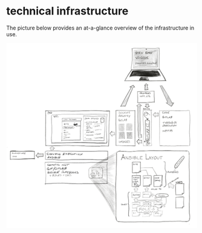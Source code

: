 # technical infrastructure

The picture below provides an at-a-glance overview of the infrastructure in use.

![Overview of Infrastructure](../.gitbook/assets/Infrastructure.png)
